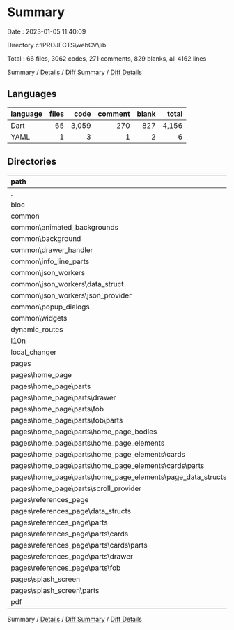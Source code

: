 # Summary

Date : 2023-01-05 11:40:09

Directory c:\\PROJECTS\\webCV\\lib

Total : 66 files,  3062 codes, 271 comments, 829 blanks, all 4162 lines

Summary / [Details](details.md) / [Diff Summary](diff.md) / [Diff Details](diff-details.md)

## Languages
| language | files | code | comment | blank | total |
| :--- | ---: | ---: | ---: | ---: | ---: |
| Dart | 65 | 3,059 | 270 | 827 | 4,156 |
| YAML | 1 | 3 | 1 | 2 | 6 |

## Directories
| path | files | code | comment | blank | total |
| :--- | ---: | ---: | ---: | ---: | ---: |
| . | 66 | 3,062 | 271 | 829 | 4,162 |
| bloc | 3 | 334 | 1 | 106 | 441 |
| common | 20 | 595 | 53 | 150 | 798 |
| common\\animated_backgrounds | 2 | 52 | 10 | 6 | 68 |
| common\\background | 1 | 23 | 10 | 6 | 39 |
| common\\drawer_handler | 1 | 36 | 0 | 11 | 47 |
| common\\info_line_parts | 2 | 47 | 0 | 12 | 59 |
| common\\json_workers | 9 | 247 | 21 | 74 | 342 |
| common\\json_workers\\data_struct | 1 | 11 | 0 | 3 | 14 |
| common\\json_workers\\json_provider | 1 | 20 | 3 | 11 | 34 |
| common\\popup_dialogs | 4 | 158 | 2 | 35 | 195 |
| common\\widgets | 1 | 32 | 10 | 6 | 48 |
| dynamic_routes | 2 | 73 | 10 | 21 | 104 |
| l10n | 1 | 3 | 1 | 2 | 6 |
| local_changer | 3 | 65 | 4 | 22 | 91 |
| pages | 34 | 1,701 | 104 | 436 | 2,241 |
| pages\\home_page | 20 | 1,033 | 23 | 267 | 1,323 |
| pages\\home_page\\parts | 19 | 1,008 | 20 | 261 | 1,289 |
| pages\\home_page\\parts\\drawer | 1 | 48 | 0 | 16 | 64 |
| pages\\home_page\\parts\\fob | 4 | 185 | 4 | 38 | 227 |
| pages\\home_page\\parts\\fob\\parts | 3 | 69 | 1 | 16 | 86 |
| pages\\home_page\\parts\\home_page_bodies | 3 | 174 | 8 | 43 | 225 |
| pages\\home_page\\parts\\home_page_elements | 10 | 587 | 8 | 159 | 754 |
| pages\\home_page\\parts\\home_page_elements\\cards | 8 | 416 | 8 | 102 | 526 |
| pages\\home_page\\parts\\home_page_elements\\cards\\parts | 4 | 187 | 8 | 46 | 241 |
| pages\\home_page\\parts\\home_page_elements\\page_data_structs | 2 | 171 | 0 | 57 | 228 |
| pages\\home_page\\parts\\scroll_provider | 1 | 14 | 0 | 5 | 19 |
| pages\\references_page | 12 | 603 | 34 | 150 | 787 |
| pages\\references_page\\data_structs | 1 | 72 | 24 | 14 | 110 |
| pages\\references_page\\parts | 10 | 455 | 2 | 109 | 566 |
| pages\\references_page\\parts\\cards | 6 | 245 | 0 | 58 | 303 |
| pages\\references_page\\parts\\cards\\parts | 3 | 127 | 0 | 26 | 153 |
| pages\\references_page\\parts\\drawer | 1 | 27 | 1 | 9 | 37 |
| pages\\references_page\\parts\\fob | 1 | 97 | 0 | 20 | 117 |
| pages\\splash_screen | 2 | 65 | 47 | 19 | 131 |
| pages\\splash_screen\\parts | 1 | 42 | 4 | 10 | 56 |
| pdf | 2 | 234 | 77 | 75 | 386 |

Summary / [Details](details.md) / [Diff Summary](diff.md) / [Diff Details](diff-details.md)
